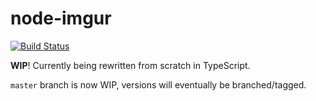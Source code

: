 # node-imgur

[![Build Status](https://travis-ci.org/kaimallea/node-imgur.svg?branch=master)](https://travis-ci.org/kaimallea/node-imgur)

**WIP**! Currently being rewritten from scratch in TypeScript.

`master` branch is now WIP, versions will eventually be branched/tagged.
